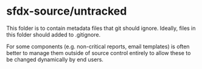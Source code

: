 # sfdx-source/untracked
This folder is to contain metadata files that git should ignore. Ideally, files in this folder should added to .gitignore.

For some components (e.g. non-critical reports, email templates) is often better to manage them outside of source control entirely to allow these to be changed dynamically by end users.